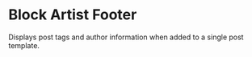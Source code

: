 # Block Artist Footer

Displays post tags and author information when added to a single post template.
